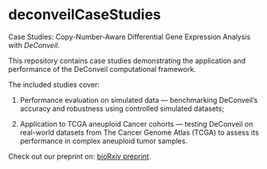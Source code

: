 # deconveilCaseStudies

Case Studies: Copy-Number-Aware Differential Gene Expression Analysis with *DeConveil*.

This repository contains case studies demonstrating the application and performance of the DeConveil computational framework.

The included studies cover:

1) Performance evaluation on simulated data — benchmarking DeConveil’s accuracy and robustness using controlled simulated datasets;

2) Application to TCGA aneuploid Cancer cohorts — testing DeConveil on real-world datasets from The Cancer Genome Atlas (TCGA) to assess its performance in complex aneuploid tumor samples.


Check out our preprint on: [bioRxiv preprint](https://doi.org/10.1101/2025.03.29.646108).



